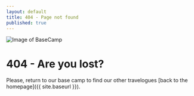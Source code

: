 ```yaml
---
layout: default
title: 404 - Page not found
published: true
---
```

![Image of BaseCamp](https://upload.wikimedia.org/wikipedia/commons/thumb/7/78/South_Everest_Base_Camp_sleeping_platform.jpg/640px-South_Everest_Base_Camp_sleeping_platform.jpg)

404 - Are you lost?
====================
Please, return to our base camp to find our other travelogues [back to the homepage]({{ site.baseurl }}).
